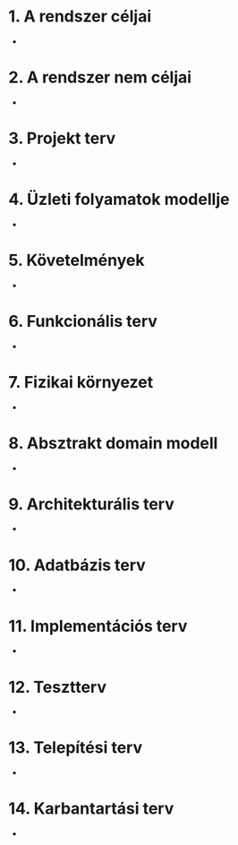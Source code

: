 # 1. A rendszer céljai

-

# 2. A rendszer nem céljai

-

# 3. Projekt terv

-

# 4. Üzleti folyamatok modellje

-

# 5. Követelmények

-

# 6. Funkcionális terv

-

# 7. Fizikai környezet

-

# 8. Absztrakt domain modell

-

# 9. Architekturális terv

-

# 10. Adatbázis terv

-

# 11. Implementációs terv

-

# 12. Tesztterv

-

# 13. Telepítési terv

-

# 14. Karbantartási terv

-
